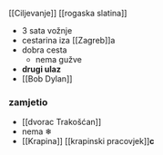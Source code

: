 

[[Ciljevanje]] [[rogaska slatina]]

- 3 sata vožnje 
- cestarina iza [[Zagreb]]a
- dobra cesta
  - nema gužve 
- **drugi ulaz**
- [[Bob Dylan]]  

### **zamjetio**
- [[dvorac Trakošćan]]
- nema ❄ 
- [[Krapina]] [[krapinski pracovjek]]**c**